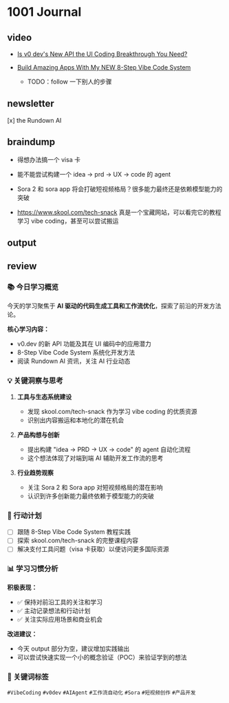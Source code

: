 # 1001 Journal

## video

- [Is v0 dev's New API the UI Coding Breakthrough You Need?](https://www.youtube.com/watch?v=cj53YECJ1ws)

- [Build Amazing Apps With My NEW 8-Step Vibe Code System](https://www.youtube.com/watch?v=arWg7gYVD_0)
  - TODO：follow 一下别人的步骤

## newsletter

[x] the Rundown AI

## braindump

- 得想办法搞一个 visa 卡

- 能不能尝试构建一个 idea -> prd -> UX -> code 的 agent

- Sora 2 和 sora app 将会打破短视频格局？很多能力最终还是依赖模型能力的突破

- https://www.skool.com/tech-snack 真是一个宝藏网站，可以看完它的教程学习 vibe coding，甚至可以尝试搬运

## output


## review

### 📚 今日学习概览

今天的学习聚焦于 **AI 驱动的代码生成工具和工作流优化**，探索了前沿的开发方法论。

**核心学习内容：**
- v0.dev 的新 API 功能及其在 UI 编码中的应用潜力
- 8-Step Vibe Code System 系统化开发方法
- 阅读 Rundown AI 资讯，关注 AI 行业动态

### 💡 关键洞察与思考

1. **工具与生态系统建设**
   - 发现 skool.com/tech-snack 作为学习 vibe coding 的优质资源
   - 识别出内容搬运和本地化的潜在机会

2. **产品构想与创新**
   - 提出构建 "idea → PRD → UX → code" 的 agent 自动化流程
   - 这个想法体现了对端到端 AI 辅助开发工作流的思考

3. **行业趋势观察**
   - 关注 Sora 2 和 Sora app 对短视频格局的潜在影响
   - 认识到许多创新能力最终依赖于模型能力的突破

### 🎯 行动计划

- [ ] 跟随 8-Step Vibe Code System 教程实践
- [ ] 探索 skool.com/tech-snack 的完整课程内容
- [ ] 解决支付工具问题（visa 卡获取）以便访问更多国际资源

### 📊 学习习惯分析

**积极表现：**
- ✅ 保持对前沿工具的关注和学习
- ✅ 主动记录想法和行动计划
- ✅ 关注实际应用场景和商业机会

**改进建议：**
- 今天 output 部分为空，建议增加实践输出
- 可以尝试快速实现一个小的概念验证（POC）来验证学到的想法

### 🔖 关键词标签

`#VibeCoding` `#v0dev` `#AIAgent` `#工作流自动化` `#Sora` `#短视频创作` `#产品开发`
